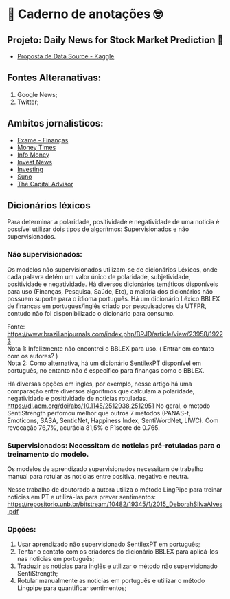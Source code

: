 # 📝 **Caderno de anotações** 🤓

## Projeto: **Daily News for Stock Market Prediction** 🚀

- [Proposta de Data Source - Kaggle](https://www.kaggle.com/datasets/aaron7sun/stocknews)


## Fontes Alteranativas:

1. Google News;
2. Twitter;


## Ambitos jornalisticos:

- [Exame - Finanças](https://exame.com/noticias-sobre/financas/)
- [Money Times](https://www.moneytimes.com.br/)
- [Info Money](https://www.infomoney.com.br)
- [Invest News](https://investnews.com.br/)
- [Investing](https://br.investing.com/)
- [Suno](https://www.suno.com.br)
- [The Capital Advisor](https://comoinvestir.thecap.com.br/)

## Dicionários léxicos

Para determinar a polaridade, positividade e negatividade de uma noticia é possível utilizar dois tipos de algorítmos: Supervisionados e não supervisionados.

### Não supervisionados: 

Os modelos não supervisionados utilizam-se de dicionários Léxicos, onde cada palavra detém um valor único de polaridade, subjetividade, positividade e negatividade. Há diversos dicionários temáticos disponíveis para uso (Finanças, Pesquisa, Saúde, Etc), a maioria dos dicionários não possuem suporte para o idioma português. 
Há um dicionário Léxico BBLEX de finanças em portugues/inglês criado por pesquisadores da UTFPR, contudo não foi disponibilizado o dicionário para consumo.

Fonte: https://www.brazilianjournals.com/index.php/BRJD/article/view/23958/19223  
Nota 1: Infelizmente não encontrei o BBLEX para uso. ( Entrar em contato com os autores? )  
Nota 2: Como alternativa, há um dicionário SentilexPT disponível em português, no entanto não é específico para finanças como o BBLEX.  

Há diversas opções em ingles, por exemplo, nesse artigo há uma comparação entre diversos algorítmos que calculam a polaridade, negatividade e positividade de noticias rotuladas.  
https://dl.acm.org/doi/abs/10.1145/2512938.2512951 
No geral, o metodo SentiStrength perfomou melhor que outros 7 metodos (PANAS-t, Emoticons, SASA, SenticNet, Happiness Index, SentiWordNet, LIWC).  Com revocação 76,7%, acurácia 81,5% e F1score de 0.765.  

### Supervisionados: Necessitam de noticias pré-rotuladas para o treinamento do modelo.  

Os modelos de aprendizado supervisionados necessitam de trabalho manual para rotular as noticias entre positiva, negativa e neutra.  

Nesse trabalho de doutorado a autora utiliza o método LingPipe para treinar noticias em PT e utilizá-las para prever sentimentos:  
https://repositorio.unb.br/bitstream/10482/19345/1/2015_DeborahSilvaAlves.pdf

### Opções:
1) Usar aprendizado não supervisionado SentilexPT em português;  
2) Tentar o contato com os criadores do dicionário BBLEX para aplicá-los nas noticias em português;  
3) Traduzir as noticias para inglês e utilizar o método não supervisionado SentiStrength;  
4) Rotular manualmente as noticias em português e utilizar o método Lingpipe para quantificar sentimentos;  
